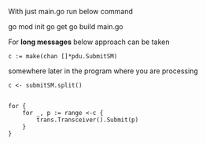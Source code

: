 With just main.go run below command

go mod init
go get
go build main.go


For **long messages** below approach can be taken 


    c := make(chan []*pdu.SubmitSM)

somewhere later in the program where you are processing 

    c <- submitSM.split()


    for {
        for _, p := range <-c {
            trans.Transceiver().Submit(p)
        }
    }



